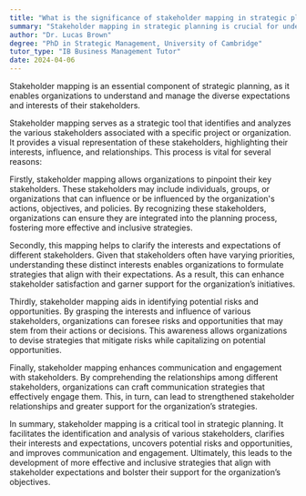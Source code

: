 ```yaml
---
title: "What is the significance of stakeholder mapping in strategic planning?"
summary: "Stakeholder mapping in strategic planning is crucial for understanding and managing the expectations and interests of different stakeholders."
author: "Dr. Lucas Brown"
degree: "PhD in Strategic Management, University of Cambridge"
tutor_type: "IB Business Management Tutor"
date: 2024-04-06
---
```


Stakeholder mapping is an essential component of strategic planning, as it enables organizations to understand and manage the diverse expectations and interests of their stakeholders.

Stakeholder mapping serves as a strategic tool that identifies and analyzes the various stakeholders associated with a specific project or organization. It provides a visual representation of these stakeholders, highlighting their interests, influence, and relationships. This process is vital for several reasons:

Firstly, stakeholder mapping allows organizations to pinpoint their key stakeholders. These stakeholders may include individuals, groups, or organizations that can influence or be influenced by the organization's actions, objectives, and policies. By recognizing these stakeholders, organizations can ensure they are integrated into the planning process, fostering more effective and inclusive strategies.

Secondly, this mapping helps to clarify the interests and expectations of different stakeholders. Given that stakeholders often have varying priorities, understanding these distinct interests enables organizations to formulate strategies that align with their expectations. As a result, this can enhance stakeholder satisfaction and garner support for the organization’s initiatives.

Thirdly, stakeholder mapping aids in identifying potential risks and opportunities. By grasping the interests and influence of various stakeholders, organizations can foresee risks and opportunities that may stem from their actions or decisions. This awareness allows organizations to devise strategies that mitigate risks while capitalizing on potential opportunities.

Finally, stakeholder mapping enhances communication and engagement with stakeholders. By comprehending the relationships among different stakeholders, organizations can craft communication strategies that effectively engage them. This, in turn, can lead to strengthened stakeholder relationships and greater support for the organization’s strategies.

In summary, stakeholder mapping is a critical tool in strategic planning. It facilitates the identification and analysis of various stakeholders, clarifies their interests and expectations, uncovers potential risks and opportunities, and improves communication and engagement. Ultimately, this leads to the development of more effective and inclusive strategies that align with stakeholder expectations and bolster their support for the organization’s objectives.
    